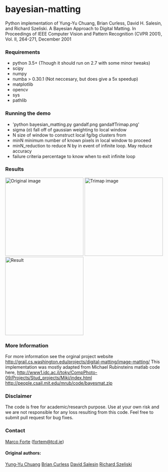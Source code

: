 # bayesian-matting
Python implementation of Yung-Yu Chuang, Brian Curless, David H. Salesin, and Richard Szeliski. A Bayesian Approach to Digital Matting. In Proceedings of IEEE Computer Vision and Pattern Recognition (CVPR 2001), Vol. II, 264-271, December 2001


### Requirements
- python 3.5+ (Though it should run on 2.7 with some minor tweaks)
- scipy
- numpy
- numba > 0.30.1 (Not neccesary, but does give a 5x speedup)
- matplotlib
- opencv
- sys
- pathlib

### Running the demo
- 'python bayesian_matting.py gandalf.png gandalfTrimap.png'
- sigma (σ) fall off of gaussian weighting to local window
- N size of window to construct local fg/bg clusters from
- minN minimum number of known pixels in local window to proceed
- minN_reduction to reduce N by in event of infinite loop. May reduce accuracy
- failure criteria percentage to know when to exit infinite loop


### Results
<img alt="Original image" src="https://github.com/MarcoForte/bayesian-matting/blob/master/gandalf.png" width="250">
<img alt="Trimap image" src="https://github.com/MarcoForte/bayesian-matting/blob/master/gandalfTrimap.png" width="250">
<img alt="Result" src="https://github.com/MarcoForte/bayesian-matting/blob/master/gandalfAlpha.png" width="250">



### More Information

For more information see the orginal project website http://grail.cs.washington.edu/projects/digital-matting/image-matting/
This implementation was mostly adapted from Michael Rubinsteins matlab code here, 
http://www1.idc.ac.il/toky/CompPhoto-09/Projects/Stud_projects/Miki/index.html
http://people.csail.mit.edu/mrub/code/bayesmat.zip

### Disclaimer

The code is free for academic/research purpose. Use at your own risk and we are not responsible for any loss resulting from this code. Feel free to submit pull request for bug fixes.

### Contact 
[Marco Forte](https://marcoforte.github.io/) (fortem@tcd.ie)  

#### Original authors:  
[Yung-Yu Chuang](http://www.cs.washington.edu/homes/cyy) 
[Brian Curless](http://www.cs.washington.edu/homes/curless)
[David Salesin](http://www.cs.washington.edu/homes/salesin)
[Richard Szeliski](http://www.research.microsoft.com/~szeliski)
